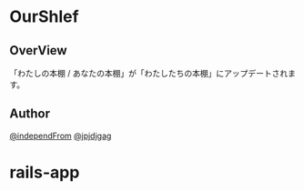 # OurShlef

## OverView

「わたしの本棚 / あなたの本棚」が「わたしたちの本棚」にアップデートされます。

## Author

[@independFrom](https://twitter.com/ShiDareTree)
[@jpjdjgag](https://twitter.com/jpjdjgag)
# rails-app
